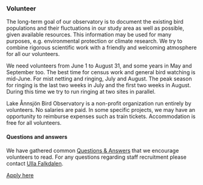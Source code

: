 ### Volunteer

The long-term goal of our observatory is to document the existing bird populations and their fluctuations in our study area as well as possible, given available resources. This information may be used for many purposes, e.g. environmental protection or climate research. We try to combine rigorous scientific work with a friendly and welcoming atmosphere for all our volunteers.

We need volunteers from June 1 to August 31, and some years in May and September too. The best time for census work and general bird watching is mid-June. For mist netting and ringing, July and August. The peak season for ringing is the last two weeks in July and the first two weeks in August. During this time we try to run ringing at two sites in parallel.

Lake Ånnsjön Bird Observatory is a non-profit organization run entirely by volunteers. No salaries are paid. In some specific projects, we may have an opportunity to reimburse expenses such as train tickets. Accommodation is free for all volunteers.

#### Questions and answers

We have gathered common [Questions &amp; Answers](#volunteer/faq) that we encourage volunteers to read. For any questions regarding staff recruitment please contact [Ulla&nbsp;Falkdalen](mailto:ulla.falkdalen@annsjon.org).

<a href="#volunteer/apply" class="button button-primary">Apply here</a>